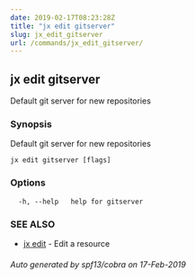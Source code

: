 ```yaml
---
date: 2019-02-17T08:23:28Z
title: "jx edit gitserver"
slug: jx_edit_gitserver
url: /commands/jx_edit_gitserver/
---
```

## jx edit gitserver

Default git server for new repositories

### Synopsis

Default git server for new repositories

```
jx edit gitserver [flags]
```

### Options

```
  -h, --help   help for gitserver
```

### SEE ALSO

* [jx edit](/commands/jx_edit/)	 - Edit a resource

###### Auto generated by spf13/cobra on 17-Feb-2019
